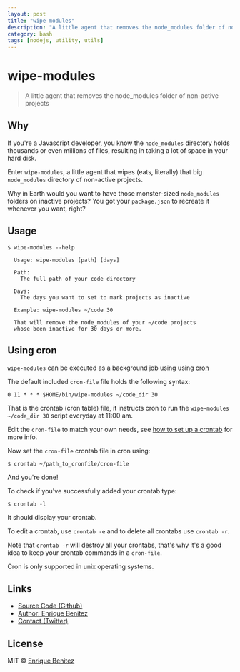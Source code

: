 ```yaml
---
layout: post
title: "wipe modules"
description: "A little agent that removes the node_modules folder of non-active projects"
category: bash
tags: [nodejs, utility, utils]
---
```


# wipe-modules

> A little agent that removes the node_modules folder of non-active projects


## Why

If you're a Javascript developer, you know the `node_modules` directory holds thousands or even millions of files, resulting in taking a lot of space in your hard disk.

Enter `wipe-modules`, a little agent that wipes (eats, literally) that big `node_modules` directory of non-active projects.

Why in Earth would you want to have those monster-sized `node_modules` folders on inactive projects? You got your `package.json` to recreate it whenever you want, right?


## Usage

```
$ wipe-modules --help

  Usage: wipe-modules [path] [days]

  Path:
    The full path of your code directory

  Days:
    The days you want to set to mark projects as inactive

  Example: wipe-modules ~/code 30

  That will remove the node_modules of your ~/code projects
  whose been inactive for 30 days or more.
```


## Using cron

`wipe-modules` can be executed as a background job using using [cron](https://en.wikipedia.org/wiki/Cron)

The default included `cron-file` file holds the following syntax:

`0 11 * * * $HOME/bin/wipe-modules ~/code_dir 30`

That is the crontab (cron table) file, it instructs cron to run the `wipe-modules ~/code_dir 30` script everyday at 11:00 am.

Edit the `cron-file` to match your own needs, see [how to set up a crontab](https://en.wikipedia.org/wiki/Cron#Overview) for more info.

Now set the `cron-file` crontab file in cron using:

``
$ crontab ~/path_to_cronfile/cron-file
``

And you're done!

To check if you've successfully added your crontab type:

``
$ crontab -l
``

It should display your crontab.

To edit a crontab, use `crontab -e` and to delete all crontabs use `crontab -r`.

Note that `crontab -r` will destroy all your crontabs, that's why it's a good idea to keep your crontab commands in a `cron-file`.

Cron is only supported in unix operating systems.


## Links

* [Source Code (Github)](https://github.com/bntzio/wipe-modules)
* [Author: Enrique Benitez](https://bntz.io)
* [Contact (Twitter)](https://twitter.com/bntzio)


## License

MIT © [Enrique Benitez](https://bntz.io)
